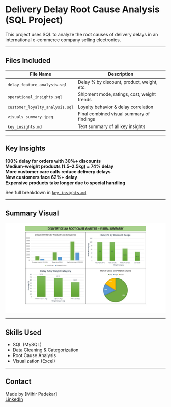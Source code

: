 #  Delivery Delay Root Cause Analysis (SQL Project)

This project uses SQL to analyze the root causes of delivery delays in an international e-commerce company selling electronics.

---

##  Files Included

| File Name                     | Description                                 |
|------------------------------|---------------------------------------------|
| `delay_feature_analysis.sql` | Delay % by discount, product, weight, etc.  |
| `operational_insights.sql`   | Shipment mode, ratings, cost, weight trends |
| `customer_loyalty_analysis.sql` | Loyalty behavior & delay correlation     |
| `visuals_summary.jpeg`       | Final combined visual summary of findings   |
| `key_insights.md`            | Text summary of all key insights            |

---

##  Key Insights

 **100% delay for orders with 30%+ discounts**  
 **Medium-weight products (1.5–2.5kg) = 74% delay**  
 **More customer care calls reduce delivery delays**  
 **New customers face 62%+ delay**  
 **Expensive products take longer due to special handling**  

See full breakdown in [`key_insights.md`](key_insights.md)

---

##  Summary Visual

![Summary Visual](visuals_summary.jpg)

---

##  Skills Used

- SQL (MySQL)
- Data Cleaning & Categorization
- Root Cause Analysis
- Visualization (Excel)

---

##  Contact

Made by [Mihir Padekar]  
[LinkedIn](www.linkedin.com/in/mihirpadekar) 
